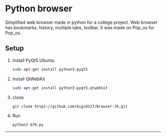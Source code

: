 # Python browser
Simplified web browser made in python for a college project.
Web browser has bookmarks, history, multiple tabs, toolbar.
It was made on Pop_os for Pop_os.
## Setup

1. Install PyQt5
    Ubuntu
    ```sh
    sudo apt-get install python3-pyqt5	

    ```

2. Install QtWebKit

    ```sh
    sudo apt-get install python3-pyqt5.qtwebkit
    ```
3. clone
    ```sh
    git clone https://github.com/bigc0127/Browser-76.git
    ```
4. Run
    ```sh
    python3 b76.py 
    ```
***

